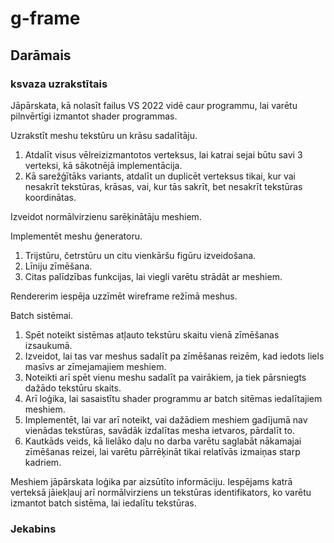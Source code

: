 # g-frame

## Darāmais

### ksvaza uzrakstītais

Jāpārskata, kā nolasīt failus VS 2022 vidē caur programmu, lai varētu pilnvērtīgi izmantot shader programmas.

Uzrakstīt meshu tekstūru un krāsu sadalītāju.
1. Atdalīt visus vēlreizizmantotos verteksus, lai katrai sejai būtu savi 3 verteksi, kā sākotnējā implementācija.
2. Kā sarežģītāks variants, atdalīt un duplicēt verteksus tikai, kur vai nesakrīt tekstūras, krāsas, vai, kur tās sakrīt, bet nesakrīt tekstūras koordinātas.

Izveidot normālvirzienu sarēķinātāju meshiem.

Implementēt meshu ģeneratoru.
1. Trijstūru, četrstūru un citu vienkāršu figūru izveidošana.
2. Līniju zīmēšana.
3. Citas palīdzības funkcijas, lai viegli varētu strādāt ar meshiem.

Rendererim iespēja uzzīmēt wireframe režīmā meshus.

Batch sistēmai.
1. Spēt noteikt sistēmas atļauto tekstūru skaitu vienā zīmēšanas izsaukumā.
2. Izveidot, lai tas var meshus sadalīt pa zīmēšanas reizēm, kad iedots liels masīvs ar zīmejamajiem meshiem.
3. Noteikti arī spēt vienu meshu sadalīt pa vairākiem, ja tiek pārsniegts dažādo tekstūru skaits.
4. Arī loģika, lai sasaistītu shader programmu ar batch sitēmas iedalītajiem meshiem.
5. Implementēt, lai var arī noteikt, vai dažādiem meshiem gadījumā nav vienādas tekstūras, savādāk izdalītas mesha ietvaros, pārdalīt to.
6. Kautkāds veids, kā lielāko daļu no darba varētu saglabāt nākamajai zīmēšanas reizei, lai varētu pārrēķināt tikai relatīvās izmaiņas starp kadriem.

Meshiem jāpārskata loģika par aizsūtīto informāciju. Iespējams katrā verteksā jāiekļauj arī normālvirziens un tekstūras identifikators, ko varētu izmantot batch sistēma, lai iedalītu tekstūras.



### Jekabins
